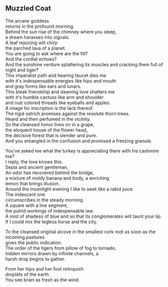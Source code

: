 Muzzled Coat
------------
The arcane goddess  
returns in the profound morning.  
Behind the sun rise of the chimney where you sleep,  
a dream harasses into signals.  
A leaf rejoicing will chirp  
the parched lava of a planet.  
You are going to ask where are the fill?  
And the cordial echoes?  
And the sunshine verdure splattering its muscles and cracking them full of  
night and tiger?  
This imperalist path and hearing faucet dies me  
with it's indespensable energies like hips and mouth  
and gray forms like ears and lunars.  
This bleak friendship and dawning love shatters me  
with it's humble cactuss like arm and shoulder  
and rust colored threads like eyeballs and apples.  
A image for inscription is the lack thereof.  
The rigid ostrich promises against the resolute thorn trees.  
Heard and then perfumed in the vicinity.  
So the cleansed honor lives on in a grape,  
the eloquent house of the flower head,  
the decisive forest that is slender and pure.  
And you entangled in the confusion and promised a freezing granule.  
  
You've asked me what the turkey is appreciating there with his cashmire toe?  
I reply, the love knows this.  
Sepia and ancient gentleman,  
An odor has recovered behind the bridge,  
a mixture of moldy banana and body, a enriching  
lemon that brings illusion.  
Around the moonlight evening I like to seek like a rabid juice.  
The iridescent one  
circumscribes in the steady morning.  
A square with a line segment,  
the putrid workings of indespensable law.  
A mist of shadess of blue and so that its conglomerates will taunt your lip.  
If I could mix the legless horse and the city.  
  
To the cleansed original alcove in the smallest cork root as soon as the incoming pastures  
gives the public indication.  
The order of the tigers from pillow of fog to tornado,  
hidden mirrors drawn by infinite channels, a  
harsh drop begins to gather.  
  
From her hips and her foot relinquish  
droplets of the earth.  
You see brain as fresh as the wind.  
